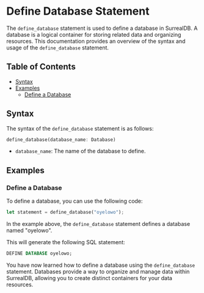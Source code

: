 # Define Database Statement

The `define_database` statement is used to define a database in SurrealDB. A database is a logical container for storing related data and organizing resources. This documentation provides an overview of the syntax and usage of the `define_database` statement.

## Table of Contents

- [Syntax](#syntax)
- [Examples](#examples)
  - [Define a Database](#define-a-database)

## Syntax

The syntax of the `define_database` statement is as follows:

```rust
define_database(database_name: Database)
```

- `database_name`: The name of the database to define.

## Examples

### Define a Database

To define a database, you can use the following code:

```rust
let statement = define_database("oyelowo");
```

In the example above, the `define_database` statement defines a database named "oyelowo".

This will generate the following SQL statement:

```sql
DEFINE DATABASE oyelowo;
```

You have now learned how to define a database using the `define_database` statement. Databases provide a way to organize and manage data within SurrealDB, allowing you to create distinct containers for your data resources.
